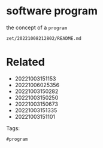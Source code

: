 # software program

the concept of a `program`

` zet/20221008212802/README.md `

# Related

- 20221003151153
- 20221006025356
- 20221003150282
- 20221003150250
- 20221003150673
- 20221003151335
- 20221003151101

Tags:

    #program
